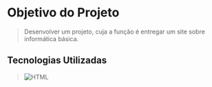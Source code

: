 # **Objetivo do Projeto** 

> Desenvolver um projeto, cuja a função é entregar um site sobre informática básica.

## **Tecnologias Utilizadas**

> ![HTML](https://user-images.githubusercontent.com/30186107/29488525-f55a69d0-84da-11e7-8a39-5476f663b5eb.png)